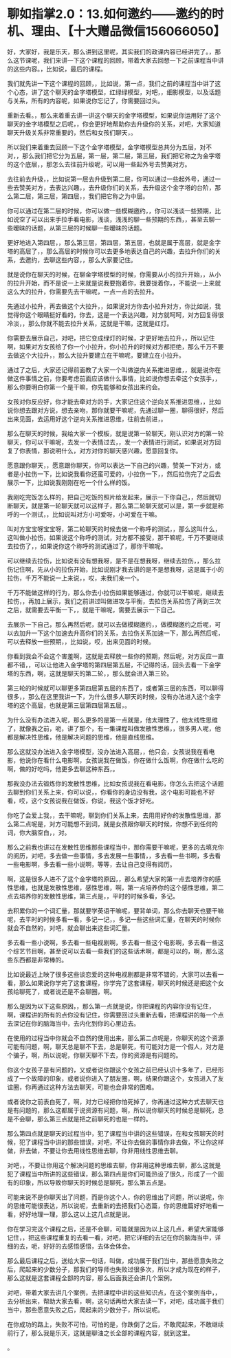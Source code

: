 # 聊如指掌2.0：13.如何邀约——邀约的时机、理由、【十大赠品微信156066050】

好，大家好，我是乐天，那么讲到这里呢，其实我们的政课内容已经讲完了。，那么这节课呢，我们来讲一下这个课程的回顾，带着大家去回想一下之前课程当中讲的这些内容。，比如说，最后的课程。

我们就先讲一下这个课程的回顾，，比如说，第一点，我们之前的课程当中讲了这个心态，讲了这个聊天的金字塔模型，红绿绿模型，对吧，，细影模型，以及话题与关系，所有的内容呢，如果说你忘记了，你需要回过头。

重新去看。，那么来着重去讲一讲这个聊天的金字塔模型，如果说你运用好了这个聊天的金字塔模型之后呢，，你会更好地帮助你去升级你的关系，对吧，大家知道聊天升级关系非常重要的，然后和女孩们聊天，。

所以我们来着重去回顾一下这个金字塔模型，金字塔模型总共分为五层，对不对，，那么我们把它分为五层，第一层，第二层，第三层，我们把它称之为金字塔的这个底层，，那怎么去往前升级呢，可以用一些起外号去赞美对方。

去往前去升级，，比如说第一层去升级到第二层，你可以通过一些起外号，通过一些去赞美对方，去表达兴趣，，去升级你们的关系，去升级这个金字塔的台阶，那么第二层，第三层，第四层，，我们把它称之为中层。

你可以通过在第二层的时候，你可以做一些模糊邀约，，你可以浅谈一些预期，比如说空了可以出来手拉手看电影，浅谈，浅浅的聊一些预期的东西，，甚至去聊一些暧昧的话题，从第三层的时候聊一些暧昧的话题。

更好地进入第四层，，那么第三层，第四层，第五层，也就是属于高层，就是金字塔的高层了，，那么高层的时候你可以去更多地表达自己的兴趣，去拉升你们的关系，去邀约，去聊这些内容，，那么大家要记住。

就是说你在聊天的时候，在聊金字塔模型的时候，你需要从小的拉升开始，，从小的拉升开始，而不是说一上来就是说我要抱着你，我要拢着你，，不能说一上来就这么大的拉升，你需要先去干嘛呢，一点一点的去拉升。

先通过小拉升，再去做这个大拉升，，如果说对方你去小拉升对方，你比如说，我觉得你这个眼睛挺好看的，你去，这是一个表达兴趣，对方就呵呵，对方回复得很冷淡，，那么你就不能去拉升关系，这就是干嘛，这就是红灯。

你需要去展示自己，对吧，把它变成绿灯的时候，才更好地去拉升，，所以记住啊，如果对方女孩给了你一个小拉升，你小拉升的时候对方都拒绝，那么千万不要去做这个大拉升，，那么大拉升要建立在干嘛呢，要建立在小拉升。

通过了之后，大家还记得前面教了大家一个叫做逆向关系推进思维，，就是说你在做这件事情之前，你要考虑前面应该做什么事情，比如说你想去牵这个女孩手，，那么你要明白你第一个是干嘛，你先能够和女孩出来约会。

女孩对你反应好，你才能去牵对方的手，大家记住这个逆向关系推进思维，，比如说你想去跟对方说，想去亲吻，那你就要干嘛呢，先通过聊一圈，聊得很好，然后出来见面，去运用好这个逆向关系推进思维，往前去前进，。

那么在聊天的时候，我给大家一个模板，就是说第一轮聊天，刚认识对方的第一轮聊天，你可以干嘛呢，去发一个表情过去，，发一个表情进行测试，如果说对方回复了你表情，那说明什么，对方对你的聊天感兴趣，愿意回复你。

愿意跟你聊天，，愿意跟你聊天，你可以表达一下自己的兴趣，赞美一下对方，或者是小拉伤一下，比如说我看你还蛮可爱的，小拉伤一下，，然后拉伤完了之后去展示一下，比如说我刚刚在吃一个什么样的饭。

我刚吃完饭怎么样的，把自己吃饭的照片给发起来，展示一下你自己，，然后就切断聊天，就是第一轮聊天就可以这样子，那么第二轮聊天就可以是，第一步就是称呼的一个测试，，比如说叫对方小可爱呀，小可爱在干嘛。

叫对方宝宝呀宝宝呀，第二轮聊天的时候去做一个称呼的测试，，那么这叫什么，这叫做小拉伤，如果说这个称呼的测试，对方都不接受，那干嘛呢，千万不要继续去拉伤了，，如果说你这个称呼的测试通过了，那你干嘛呢。

可以继续去拉伤，比如说有没有想我呀，是不是在想我呀，继续去拉伤，，那么拉伤记住啊，先从小的拉伤开始，比如说刚才我去讲的是不是想我呀，这是属于小的拉伤，千万不能说一上来说，，哎，来我们亲一个。

千万不能做这样的行为，那么你去小拉伤如果能够通过，你就可以干嘛呢，继续去拉伤，，再加上展示，我们之前讲过叫做进攻与平衡，去拉伤关系拉伤了两到三次之后，就需要去平衡一下，，就是干嘛呢，需要去展示一下自己。

去展示一下自己，那么再然后呢，就可以去做模糊邀约，，做模糊邀约之后呢，可以去加升一下这个加速去升高你们的关系，去拉伤关系加速一下，那么再然后呢，可以去释放一些预期，，比如说，哎，出来见面的时候。

你看到我会不会这个害羞啊，这就是去释放一些你的预期，然后呢，对方反应一直都不错，，可以让他进入金字塔的第四层第五层，不记得的话，回头去看一下金字塔的东西，啊，这就是聊天的第二轮，，那么就会进入第三轮。

第三轮的时候就可以聊更多第四层第五层的东西了，或者第三层的东西，可以聊得很多，，那么在这里我讲一下，为什么很多人聊天的时候，没有办法进入这个金字塔的这个高层，也就是第三层第四层第五层，。

为什么没有办法进入呢，那么更多的是第一点就是，他太理性了，他太线性思维了，就像我之前，呃，讲了那个，有一集课程叫做发散性思维，，很多男人呢，他都是解决性思维，他是解决问题的思维，他是直线思维。

那么这就没办法进入金字塔模型，没办法进入高层，，他只会，女孩说我在看电影，他说你在看什么电影啊，女孩说我在做饭，你在做什么饭啊，你在做什么吃的啊，做的好吃吗，他更多去聊这种东西，。

那我没办法去锻炼你的发散性思维，比如女孩说我在看电影，你怎么去把这个话题去聊到你们关系上来，你可以说，，你看你的身边没有我，这个电影可能也不好看，哎，这个女孩说我在做饭，你说，我这个饭才好吃。

你吃了会爱上我，，去干嘛呢，聊到你们关系上来，去用用好你的发散性思维，那么第二点呢是，对方可能想不到词，就是女孩跟你聊天的时候，你想不到任何的词，你大脑空白，，对。

那么之前我也讲过在发散性思维那些课程当中，那你需要干嘛呢，更多的去填充你的阅历，对吧，多去做一些事情，多去发展一些事情，，多去看一些书啊，多去看一些电影啊，多去看一些小说啊，等等，去让自己变得有阅历。

啊，这是很多人进不了这个金字塔的原因，，那么希望大家的第一点去培养你的感性思维，也就是发散性思维，感性思维，啊，第一点培养你的这个感性思维，第二点去培养你的发散性思维，第三点是，，平时的时候多看，多记。

去积累你的一个词汇量，那就要学英语干嘛呢，要背单词，那么你去聊天也要干嘛呢，去平时的时候多看一看，多记一记，，多记一些这些词汇量，在聊天的时候你就会不自然的，对吧，就会聊出来这些词汇量。

多去看一些小说啊，多去看一些电视剧啊，多去看一些这个电影啊，多去看一些这个综艺节目啊，甚至说可以去看一些我们的这些话术啊，都是可以的，啊，那么这些东西都是非常棒的。

比如说最近上映了很多这些谈恋爱的这种电视剧都是非常不错的，大家可以去看一看，那么如果说你学完了这套课程，你学完了这套课程，聊天的时候还是把这个女孩给聊死了，或者说还是不会聊圈，啊。

那么是因为以下这些原因，，那么第一点就是说，你把课程的内容你没有记住，啊，课程讲的所有的点你没有记住，你需要回过头重新去看，把课程讲的每一个点去深记在你的脑海当中，去内化到你的心里边去。

在使用的过程当中你就会不自然的使用出来，那么第二点呢是，你聊天的这个资源可能有问题，啊，聊天总是聊不下去，总是聊死，有可能对方是一个假人，对方是个骗子，啊，所以说呢，你聊天聊不下去，你的资源是有问题的。

你这个女孩子是有问题的，又或者说你跟这个女孩之前已经认识十多年了，已经形成了一个故障的印象，或者说你进入了朋友圈，啊，结果你跟这个，女孩进入了友谊圈，你再通过这种方法去聊天，可能也会非常的困难。

或者说你之前表白死了，啊，对方已经把你怕死掉了，你再通过这种方式去聊天也是有问题的，那么这都属于说资源有问题，啊，所以说你聊天的时候总是聊死，总是不会聊，那么第三点就是把之前聊死的也是一样的。

那么第四点就是聊天的过程当中，犯了课程当中讲的这些错误，在和女孩聊天的时候，犯了课程当中讲的那些错误，对吧，不让你去做的事情你非去做，不让你这样做，非去做，不要让你去用线性思维去聊，你非用线性思维去聊。

对吧，，不要让你用这个解决问题的思维去聊，你非用这种思维去聊，那么这就是犯了课程当中所讲的这些错误，那么第四点是你们可能热设了很久，形成了一个固有的印象，所以导致你聊天的时候总是聊死，那么第五点是。

可能来说不是你聊天出了问题，而是你这个人，你的思维出了问题，所以说呢，你的思维可能很表达，所以说呢，去重新的去把我们心态篇，你的思维篇好好地看一看，好好地理一理，那么这以上这几点就是说。

你在学习完这个课程之后，还是不会聊，可能就是因为以上这几点，希望大家能够记住，，把这些课程重复的去看一看，对吧，把它详细的去记在你的脑海当中，详细的去，呃，好好的去感悟感悟，去体会体会。

那么最后课程之后，送给大家一句话，叫做，成功属于我们当中，那些愿意失败之后，爬起来的少数分子，那我们的导师也失败过很多次，所以才成为现在的样子，那么这就是这套课程全部的内容，那么后面我还会讲几个案例。

对吧，带着大家去讲几个案例，去把课程中讲的这些知识点，在这个案例当中，，去分析出来，帮助大家去看，啊，这句话再给大家去读一下，对吧，成功属于我们当中，那些愿意失败之后，爬起来的少数分子，所以说呢。

在你成功的路上，失败不可怕，可怕的是，你跌倒了之后，不敢爬起来，不敢继续前行了，那么我是乐天，这就是聊油之长全部的课程内容，就到这里。

。